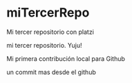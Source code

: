 # miTercerRepo
Mi tercer repositorio con platzi

mi tercer repositorio. Yuju!

Mi primera contribución local para Github

un commit mas desde el github
